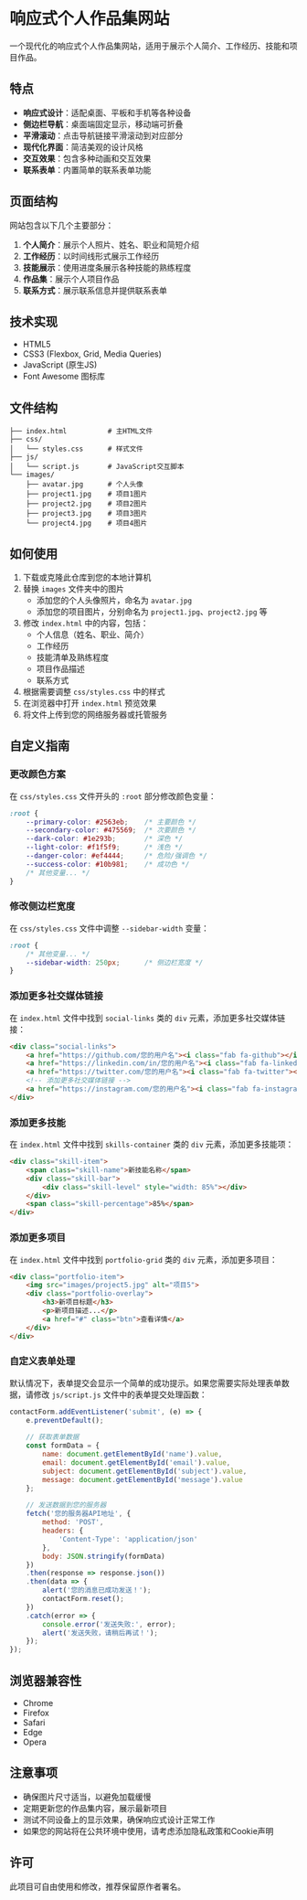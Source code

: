 # 响应式个人作品集网站

一个现代化的响应式个人作品集网站，适用于展示个人简介、工作经历、技能和项目作品。

## 特点

- **响应式设计**：适配桌面、平板和手机等各种设备
- **侧边栏导航**：桌面端固定显示，移动端可折叠
- **平滑滚动**：点击导航链接平滑滚动到对应部分
- **现代化界面**：简洁美观的设计风格
- **交互效果**：包含多种动画和交互效果
- **联系表单**：内置简单的联系表单功能

## 页面结构

网站包含以下几个主要部分：

1. **个人简介**：展示个人照片、姓名、职业和简短介绍
2. **工作经历**：以时间线形式展示工作经历
3. **技能展示**：使用进度条展示各种技能的熟练程度
4. **作品集**：展示个人项目作品
5. **联系方式**：展示联系信息并提供联系表单

## 技术实现

- HTML5
- CSS3 (Flexbox, Grid, Media Queries)
- JavaScript (原生JS)
- Font Awesome 图标库

## 文件结构

```
├── index.html          # 主HTML文件
├── css/
│   └── styles.css      # 样式文件
├── js/
│   └── script.js       # JavaScript交互脚本
└── images/
    ├── avatar.jpg      # 个人头像
    ├── project1.jpg    # 项目1图片
    ├── project2.jpg    # 项目2图片
    ├── project3.jpg    # 项目3图片
    └── project4.jpg    # 项目4图片
```

## 如何使用

1. 下载或克隆此仓库到您的本地计算机
2. 替换 `images` 文件夹中的图片
   - 添加您的个人头像照片，命名为 `avatar.jpg`
   - 添加您的项目图片，分别命名为 `project1.jpg`、`project2.jpg` 等
3. 修改 `index.html` 中的内容，包括：
   - 个人信息（姓名、职业、简介）
   - 工作经历
   - 技能清单及熟练程度
   - 项目作品描述
   - 联系方式
4. 根据需要调整 `css/styles.css` 中的样式
5. 在浏览器中打开 `index.html` 预览效果
6. 将文件上传到您的网络服务器或托管服务

## 自定义指南

### 更改颜色方案

在 `css/styles.css` 文件开头的 `:root` 部分修改颜色变量：

```css
:root {
    --primary-color: #2563eb;    /* 主要颜色 */
    --secondary-color: #475569;  /* 次要颜色 */
    --dark-color: #1e293b;       /* 深色 */
    --light-color: #f1f5f9;      /* 浅色 */
    --danger-color: #ef4444;     /* 危险/强调色 */
    --success-color: #10b981;    /* 成功色 */
    /* 其他变量... */
}
```

### 修改侧边栏宽度

在 `css/styles.css` 文件中调整 `--sidebar-width` 变量：

```css
:root {
    /* 其他变量... */
    --sidebar-width: 250px;      /* 侧边栏宽度 */
}
```

### 添加更多社交媒体链接

在 `index.html` 文件中找到 `social-links` 类的 `div` 元素，添加更多社交媒体链接：

```html
<div class="social-links">
    <a href="https://github.com/您的用户名"><i class="fab fa-github"></i></a>
    <a href="https://linkedin.com/in/您的用户名"><i class="fab fa-linkedin"></i></a>
    <a href="https://twitter.com/您的用户名"><i class="fab fa-twitter"></i></a>
    <!-- 添加更多社交媒体链接 -->
    <a href="https://instagram.com/您的用户名"><i class="fab fa-instagram"></i></a>
</div>
```

### 添加更多技能

在 `index.html` 文件中找到 `skills-container` 类的 `div` 元素，添加更多技能项：

```html
<div class="skill-item">
    <span class="skill-name">新技能名称</span>
    <div class="skill-bar">
        <div class="skill-level" style="width: 85%"></div>
    </div>
    <span class="skill-percentage">85%</span>
</div>
```

### 添加更多项目

在 `index.html` 文件中找到 `portfolio-grid` 类的 `div` 元素，添加更多项目：

```html
<div class="portfolio-item">
    <img src="images/project5.jpg" alt="项目5">
    <div class="portfolio-overlay">
        <h3>新项目标题</h3>
        <p>新项目描述...</p>
        <a href="#" class="btn">查看详情</a>
    </div>
</div>
```

### 自定义表单处理

默认情况下，表单提交会显示一个简单的成功提示。如果您需要实际处理表单数据，请修改 `js/script.js` 文件中的表单提交处理函数：

```javascript
contactForm.addEventListener('submit', (e) => {
    e.preventDefault();
    
    // 获取表单数据
    const formData = {
        name: document.getElementById('name').value,
        email: document.getElementById('email').value,
        subject: document.getElementById('subject').value,
        message: document.getElementById('message').value
    };
    
    // 发送数据到您的服务器
    fetch('您的服务器API地址', {
        method: 'POST',
        headers: {
            'Content-Type': 'application/json'
        },
        body: JSON.stringify(formData)
    })
    .then(response => response.json())
    .then(data => {
        alert('您的消息已成功发送！');
        contactForm.reset();
    })
    .catch(error => {
        console.error('发送失败:', error);
        alert('发送失败，请稍后再试！');
    });
});
```

## 浏览器兼容性

- Chrome
- Firefox
- Safari
- Edge
- Opera

## 注意事项

- 确保图片尺寸适当，以避免加载缓慢
- 定期更新您的作品集内容，展示最新项目
- 测试不同设备上的显示效果，确保响应式设计正常工作
- 如果您的网站将在公共环境中使用，请考虑添加隐私政策和Cookie声明

## 许可

此项目可自由使用和修改，推荐保留原作者署名。 
